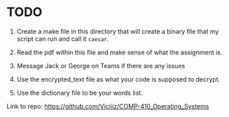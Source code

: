 # TODO
1. Create a make file in this directory that will create a binary file that my script can run and call it `caesar`. 

2. Read the pdf within this file and make sense of what the assignment is.

3. Message Jack or George on Teams if there are any issues

4. Use the encrypted_text file as what your code is supposed to decrypt.

5. Use the dictionary file to be your words list.


Link to repo: https://github.com/Viciiiz/COMP-410_Operating_Systems
